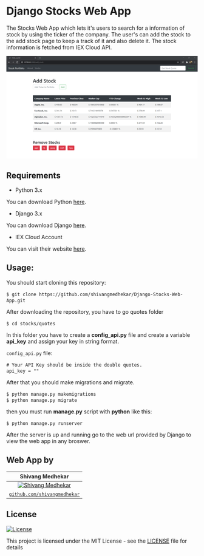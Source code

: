 # Django Stocks Web App

The Stocks Web App which lets it's users to search for a information of stock by using the ticker of the company. The user's can add the stock to the add stock page to keep a track of it and also delete it. The stock information is fetched from IEX Cloud API.

![](screenshots/add%20stocks.png)



## Requirements
- Python 3.x

You can download Python [here](https://www.python.org/downloads/).

- Django 3.x

You can download Django [here](https://www.djangoproject.com/download/).

- IEX Cloud Account

You can visit their website [here](https://iexcloud.io/).

## Usage:

You should start cloning this repository:

    $ git clone https://github.com/shivangmedhekar/Django-Stocks-Web-App.git

After downloading the repository, you have to go quotes folder

    $ cd stocks/quotes
    
In this folder you have to create a **config_api.py** file and create a variable **api_key** and assign your key in string format.

 `config_api.py` file:
 
    # Your API Key should be inside the double quotes.
    api_key = ""
    
After that you should make migrations and migrate.

    $ python manage.py makemigrations
    $ python manage.py migrate
    
then you must run **manage.py** script with **python** like this:

    $ python manage.py runserver
    
After the server is up and running go to the web url provided by Django to view the web app in any broswer.
    

## Web App by
|  **Shivang Medhekar** |
| :---: |
| [![Shivang Medhekar](https://avatars2.githubusercontent.com/u/69140290?s=200&u=5df35a82b6d2b6b7b876dfdc22d451c92d30a5c6&v=4)](https://github.com/shivangmedhekar) | 
| <a href="https://github.com/shivangmedhekar" target="_blank">`github.com/shivangmedhekar`</a>| 



## License

[![License](http://img.shields.io/:license-mit-blue.svg?style=flat-square)](http://badges.mit-license.org)

This project is licensed under the MIT License - see the [LICENSE](LICENSE) file for details
